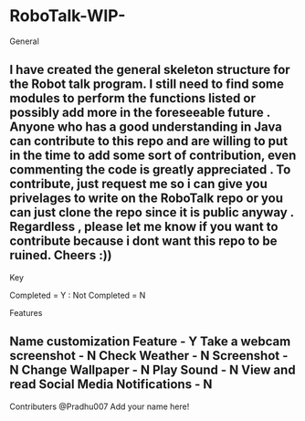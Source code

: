 # RoboTalk-WIP-


General

I have created  the general skeleton structure for the Robot talk program. I still need to find some modules to perform  the functions listed or possibly add more in the foreseeable future . Anyone who has a good understanding in Java can contribute to this repo and  are willing to put in the time to add some sort of contribution, even  commenting the code is greatly appreciated . To contribute, just request me so i can give you privelages  to write on the RoboTalk repo or you can just clone the repo since it is public anyway . Regardless , please let me know if you want to contribute because i dont want this repo to be ruined. Cheers :))
--------------------------------------------------------------------------------------------------------------------------------------------------------------------

Key 

Completed = Y :  Not Completed = N

Features 


Name customization Feature - Y
Take a webcam screenshot - N
Check Weather - N 
Screenshot - N
Change Wallpaper - N
Play Sound - N 
View and read Social Media Notifications  - N 
--------------------------------------------------------------------------------------------------------------------------------------------------------------------
Contributers 
@Pradhu007
Add your name here!
